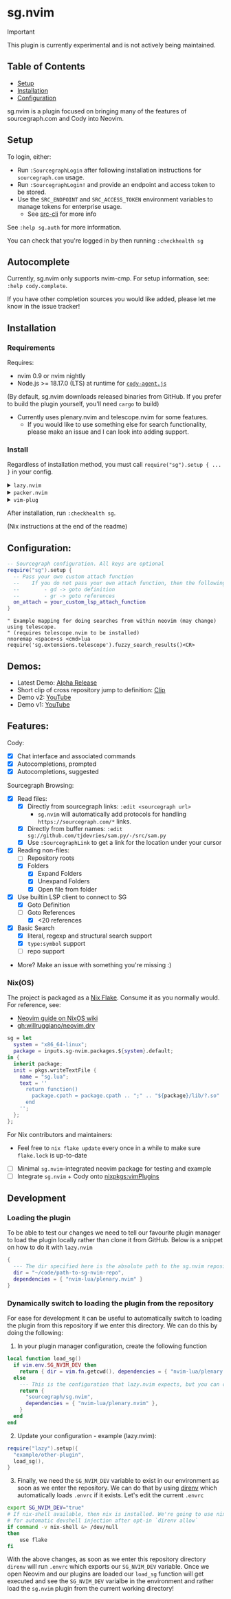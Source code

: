 # sg.nvim

> [!IMPORTANT]  
> This plugin is currently experimental and is not actively being maintained. 

## Table of Contents

- [Setup](#setup)
- [Installation](#installation)
- [Configuration](#configuration)

sg.nvim is a plugin focused on bringing many of the features of sourcegraph.com and Cody into Neovim.

## Setup

To login, either:

- Run `:SourcegraphLogin` after following installation instructions for `sourcegraph.com` usage.
- Run `:SourcegraphLogin!` and provide an endpoint and access token to be stored.
- Use the `SRC_ENDPOINT` and `SRC_ACCESS_TOKEN` environment variables to manage tokens for enterprise usage.
  - See [src-cli](https://github.com/sourcegraph/src-cli#log-into-your-sourcegraph-instance) for more info

See `:help sg.auth` for more information.

You can check that you're logged in by then running `:checkhealth sg`

## Autocomplete

Currently, sg.nvim only supports nvim-cmp. For setup information, see: `:help cody.complete`.

If you have other completion sources you would like added, please let me know in the issue tracker!

## Installation

### Requirements

Requires:

- nvim 0.9 or nvim nightly
- Node.js >= 18.17.0 (LTS) at runtime for [`cody-agent.js`](https://github.com/sourcegraph/cody)

(By default, sg.nvim downloads released binaries from GitHub. If you prefer to build the plugin yourself, you'll need `cargo` to build)

- Currently uses plenary.nvim and telescope.nvim for some features.
  - If you would like to use something else for search functionality, please make an issue and I can look into adding support.

### Install

Regardless of installation method, you must call `require("sg").setup { ... }` in your config.

<details>
<summary><code>lazy.nvim</code></summary>

```lua
-- Use your favorite package manager to install, for example in lazy.nvim
--  Optionally, you can also install nvim-telescope/telescope.nvim to use some search functionality.
return {
  {
    "sourcegraph/sg.nvim",
    dependencies = { "nvim-lua/plenary.nvim", --[[ "nvim-telescope/telescope.nvim ]] },

    -- If you have a recent version of lazy.nvim, you don't need to add this!
    build = "nvim -l build/init.lua",
  },
}
```
</details>

<details>
<summary><code>packer.nvim</code></summary>

```lua
-- Packer.nvim, also make sure to install nvim-lua/plenary.nvim
use { 'sourcegraph/sg.nvim', run = 'nvim -l build/init.lua' }

-- You'll also need plenary.nvim
use { 'nvim-lua/plenary.nvim' }

-- And optionally, you can install telescope for some search functionality
--  "nvim-lua/plenary.nvim", --[[ "nvim-telescope/telescope.nvim ]]
```
</details>

<details>
<summary><code>vim-plug</code></summary>

```vimrc
" Using vim-plug
Plug 'sourcegraph/sg.nvim', { 'do': 'nvim -l build/init.lua' }

" Required for various utilities
Plug 'nvim-lua/plenary.nvim'

" Required if you want to use some of the search functionality
Plug 'nvim-telescope/telescope.nvim'
```
</details>

After installation, run `:checkhealth sg`.

(Nix instructions at the end of the readme)

## Configuration:

```lua
-- Sourcegraph configuration. All keys are optional
require("sg").setup {
  -- Pass your own custom attach function
  --    If you do not pass your own attach function, then the following maps are provide:
  --        - gd -> goto definition
  --        - gr -> goto references
  on_attach = your_custom_lsp_attach_function
}
```

```vim
" Example mapping for doing searches from within neovim (may change) using telescope.
" (requires telescope.nvim to be installed)
nnoremap <space>ss <cmd>lua require('sg.extensions.telescope').fuzzy_search_results()<CR>
```

## Demos:

- Latest Demo: [Alpha Release](https://youtu.be/j5sfHG3z3ao)
- Short clip of cross repository jump to definition: [Clip](https://clips.twitch.tv/AmazonianSullenSwordBloodTrail-l8H5WKEd8sNpEdIT)
- Demo v2: [YouTube](https://www.youtube.com/watch?v=RCyBnAx-4Q4)
- Demo v1: [YouTube](https://youtu.be/iCdsD6MiLQs)

## Features:

Cody:

- [x] Chat interface and associated commands
- [x] Autocompletions, prompted
- [x] Autocompletions, suggested

Sourcegraph Browsing:

- [x] Read files:
  - [x] Directly from sourcegraph links: `:edit <sourcegraph url>`
    - `sg.nvim` will automatically add protocols for handling `https://sourcegraph.com/*` links.
  - [x] Directly from buffer names: `:edit sg://github.com/tjdevries/sam.py/-/src/sam.py`
  - [x] Use `:SourcegraphLink` to get a link for the location under your cursor
- [x] Reading non-files:
  - [ ] Repository roots
  - [x] Folders
    - [x] Expand Folders
    - [x] Unexpand Folders
    - [x] Open file from folder
- [x] Use builtin LSP client to connect to SG
  - [x] Goto Definition
  - [ ] Goto References
    - [x] <20 references
- [x] Basic Search
  - [x] literal, regexp and structural search support
  - [x] `type:symbol` support
  - [ ] repo support
- More? Make an issue with something you're missing :)


### Nix(OS)

The project is packaged as a [Nix Flake][nix-flakes]. Consume it as you normally would.
For reference, see:

- [Neovim guide on NixOS wiki](https://wiki.nixos.org/wiki/Neovim)
- [gh:willruggiano/neovim.drv](https://github.com/willruggiano/neovim.drv)

```nix
sg = let
  system = "x86_64-linux";
  package = inputs.sg-nvim.packages.${system}.default;
in {
  inherit package;
  init = pkgs.writeTextFile {
    name = "sg.lua";
    text = ''
      return function()
        package.cpath = package.cpath .. ";" .. "${package}/lib/?.so"
      end
    '';
  };
};
```

For Nix contributors and maintainers:

- Feel free to `nix flake update` every once in a while to make sure `flake.lock` is up-to-date
- [ ] Minimal `sg.nvim`-integrated neovim package for testing and example
- [ ] Integrate `sg.nvim` + Cody onto [nixpkgs:vimPlugins](https://github.com/NixOS/nixpkgs/tree/fe2fb24a00ec510d29ccd4e36af72a0c55d81ec0/pkgs/applications/editors/vim/plugins)

[nix-flakes]: https://wiki.nixos.org/wiki/Flakes

## Development

### Loading the plugin
To be able to test our changes we need to tell our favourite plugin manager to load the plugin locally rather than clone it from GitHub. Below is a snippet on how to do it with `lazy.nvim`

```lua
{
  --- The dir specified here is the absolute path to the sg.nvim repository
  dir = "~/code/path-to-sg-nvim-repo",
  dependencies = { "nvim-lua/plenary.nvim" }
}
```

### Dynamically switch to loading the plugin from the repository

For ease for development it can be useful to automatically switch to loading the plugin from this repository if we enter this directory. We can do this by doing the following:

1. In your plugin manager configuration, create the following function

```lua
local function load_sg()
  if vim.env.SG_NVIM_DEV then
    return { dir = vim.fn.getcwd(), dependencies = { "nvim-lua/plenary.nvim" } }
  else
    --- This is the configuration that lazy.nvim expects, but you can change it to whatever configuration your plugin manager expects
    return {
      "sourcegraph/sg.nvim",
      dependencies = { "nvim-lua/plenary.nvim" },
    }
  end
end
```
2. Update your configuration - example (lazy.nvim):

```lua
require("lazy").setup({
  "example/other-plugin",
  load_sg(),
}
```
3. Finally, we need the `SG_NVIM_DEV` variable to exist in our environment as soon as we enter the repository. We can do that by using [direnv](https://direnv.net/) which automatically loads `.envrc` if it exists. Let's edit the current `.envrc`

```bash
export SG_NVIM_DEV="true"
# If nix-shell available, then nix is installed. We're going to use nix-direnv.
# for automatic devshell injection after opt-in `direnv allow`
if command -v nix-shell &> /dev/null
then
    use flake
fi
```

With the above changes, as soon as we enter this repository directory `direnv` will run `.envrc` which exports our `SG_NVIM_DEV` variable. Once we open Neovim and our plugins are loaded our `load_sg` function will get executed and see the `SG_NVIM_DEV` varialbe in the environment and rather load the `sg.nvim` plugin from the current working directory!
